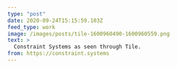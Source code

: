 ```yaml
---
type: "post"
date: 2020-09-24T15:15:59.103Z
feed_type: work
image: /images/posts/tile-1600960490-1600960559.png
text: >
  Constraint Systems as seen through Tile.
from: https://constraint.systems
---
```

